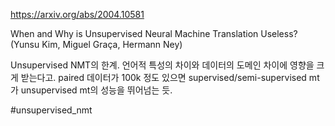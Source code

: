 https://arxiv.org/abs/2004.10581

When and Why is Unsupervised Neural Machine Translation Useless? (Yunsu Kim, Miguel Graça, Hermann Ney)

Unsupervised NMT의 한계. 언어적 특성의 차이와 데이터의 도메인 차이에 영향을 크게 받는다고. paired 데이터가 100k 정도 있으면 supervised/semi-supervised mt가 unsupervised mt의 성능을 뛰어넘는 듯.

#unsupervised_nmt